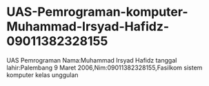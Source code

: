 # UAS-Pemrograman-komputer-Muhammad-Irsyad-Hafidz-09011382328155
UAS Pemrograman
Nama:Muhammad Irsyad Hafidz tanggal lahir:Palembang 9 Maret 2006,Nim:09011382328155,Fasilkom sistem komputer kelas unggulan
